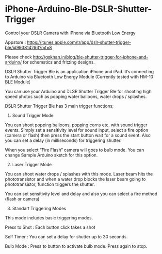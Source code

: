 # iPhone-Arduino-Ble-DSLR-Shutter-Trigger
Control your DSLR Camera with iPhone via Bluetooth Low Energy

Appstore : https://itunes.apple.com/tr/app/dslr-shutter-trigger-ble/id993814293?mt=8

Please check http://gokhan.in/blog/ble-shutter-trigger-for-iphone-and-arduino/ for schematics and fritzing designs.

DSLR Shutter Trigger Ble is an application iPhone and iPad. It’s connecting to Arduino via Bluetooth Low Energy Module (Currently tested with HM-10 BLE Module)

You can use your Arduino and DLSR Shutter Trigger Ble for shooting high speed photos such as popping water balloons, water drops / splashes.

DSLR Shutter Trigger Ble has 3 main trigger functions;

1) Sound Trigger Mode

You can shoot popping balloons, popping corns etc. with sound trigger events. Simply set a sensitivity level for sound input, select a fire option (camera or flash) then press the start button wait for a sound event. Also you can set a delay (in milliseconds) for triggering shutter.

When you select “Fire Flash” camera will goes to bulb mode. You can change Sample Arduino sketch for this option.

2) Laser Trigger Mode

You can shoot water drops / splashes with this mode. Laser beam hits the phototransistor and when a water drop blocks the laser beam going to phototransistor, function triggers the shutter.

You can set sensitivity level and delay and also you can select a fire method (flash or camera)

3) Standart Triggering Modes

This mode includes basic triggering modes.

Press to Shot : Each button click takes a shot

Self Timer : You can set a delay for shutter up to 30 seconds.

Bulb Mode : Press to button to activate bulb mode. Press again to stop.
